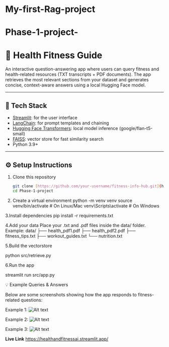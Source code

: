 # My-first-Rag-project
# Phase-1-project-
# 💪 Health Fitness Guide
 

An interactive question-answering app where users can query fitness and health-related resources (TXT transcripts + PDF documents). The app retrieves the most relevant sections from your dataset and generates concise, context-aware answers using a local Hugging Face model.  

---

## 🚀 Tech Stack  

- [Streamlit](https://streamlit.io/): for the user interface  
- [LangChain](https://www.langchain.com/): for prompt templates and chaining  
- [Hugging Face Transformers](https://huggingface.co/): local model inference (google/flan-t5-small)  
- [FAISS](https://github.com/facebookresearch/faiss): vector store for fast similarity search  
- Python 3.9+

---

## ⚙️ Setup Instructions  

1. Clone this repository  
   ```bash
   git clone [https://github.com/your-username/fitness-info-hub.git](https://github.com/Noah-Liknaw/Phase-1-project-)
   cd Phase-1-project
2. Create a virtual environment
python -m venv venv
source venv/bin/activate   # On Linux/Mac
venv\Scripts\activate      # On Windows

3.Install dependencies
pip install -r requirements.txt

4.Add your data
Place your .txt and .pdf files inside the data/ folder.
Example:
data/
├── health_pdf1.pdf
├── health_pdf2.pdf
├── fitness_tips.txt
├── workout_guides.txt
└── nutrition.txt

5.Build the vectorstore

python src/retrieve.py

6.Run the app

streamlit run src/app.py


💡 Example Queries & Answers

Below are some screenshots showing how the app responds to fitness-related questions:

Example 1:
![Alt text](images/test1.png)


Example 2:
![Alt text](images/test2.png)

Example 3:
![Alt text](images/test3.png)

**Live Link**
https://healthandfitnessai.streamlit.app/
